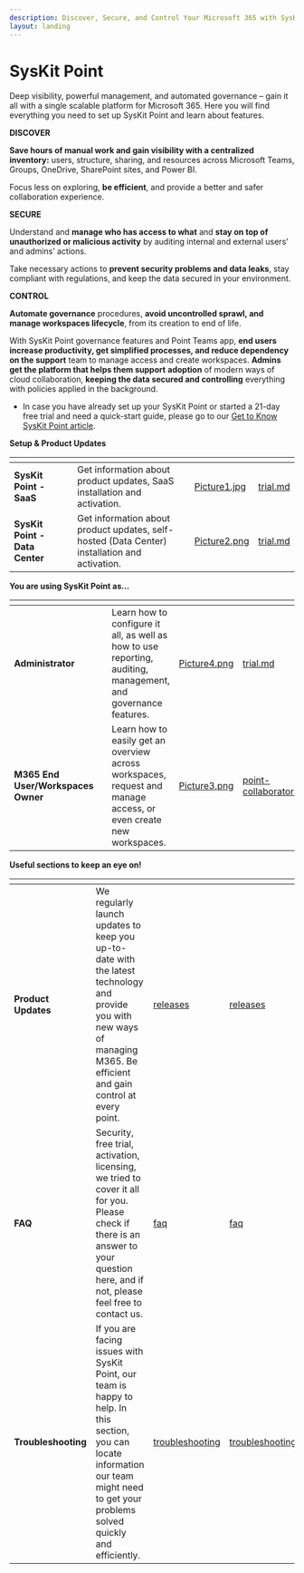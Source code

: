 ```yaml
---
description: Discover, Secure, and Control Your Microsoft 365 with SysKit Point
layout: landing
---
```


# SysKit Point

Deep visibility, powerful management, and automated governance – gain it all with a single scalable platform for Microsoft 365. Here you will find everything you need to set up SysKit Point and learn about features.


**DISCOVER**

**Save hours of manual work and gain visibility with a centralized inventory:** users, structure, sharing, and resources across Microsoft Teams, Groups, OneDrive, SharePoint sites, and Power BI.

Focus less on exploring, **be efficient**, and provide a better and safer collaboration experience. 


**SECURE**

Understand and **manage who has access to what** and **stay on top of unauthorized or malicious activity** by auditing internal and external users’ and admins’ actions.

Take necessary actions to **prevent security problems and data leaks**, stay compliant with regulations, and keep the data secured in your environment.


**CONTROL**

**Automate governance** procedures, **avoid uncontrolled sprawl, and manage workspaces lifecycle**, from its creation to end of life.

With SysKit Point governance features and Point Teams app, **end users increase productivity, get simplified processes, and reduce dependency on the support** team to manage access and create workspaces. **Admins get the platform that helps them support** **adoption** of modern ways of cloud collaboration, **keeping the data secured and controlling** everything with policies applied in the background.

* In case you have already set up your SysKit Point or started a 21-day free trial and need a quick-start guide, please go to our [Get to Know SysKit Point article](get-to-know-syskit-point/point-starter-kit.md).



**Setup & Product Updates**

<table data-card-size="large" data-view="cards"><thead><tr><th></th><th></th><th></th><th data-hidden data-card-cover data-type="files"></th><th data-hidden data-card-target data-type="content-ref"></th></tr></thead><tbody><tr><td><strong>SysKit Point - SaaS</strong></td><td></td><td>Get information about product updates, SaaS installation and activation. </td><td><a href=".gitbook/assets/Picture1.jpg">Picture1.jpg</a></td><td><a href="activation/trial.md">trial.md</a></td></tr><tr><td><strong>SysKit Point - Data Center</strong></td><td></td><td>Get information about product updates, self-hosted (Data Center) installation and activation.</td><td><a href=".gitbook/assets/Picture2.png">Picture2.png</a></td><td><a href="activation/trial.md">trial.md</a></td></tr></tbody></table>

**You are using SysKit Point as...**&#x20;

<table data-card-size="large" data-view="cards"><thead><tr><th></th><th></th><th></th><th data-hidden data-card-cover data-type="files"></th><th data-hidden data-card-target data-type="content-ref"></th></tr></thead><tbody><tr><td><strong>Administrator</strong></td><td></td><td>Learn how to configure it all, as well as how to use reporting, auditing, management, and governance features.</td><td><a href=".gitbook/assets/Picture4.png">Picture4.png</a></td><td><a href="activation/trial.md">trial.md</a></td></tr><tr><td><strong>M365 End User/Workspaces Owner</strong></td><td></td><td>Learn how to easily get an overview across workspaces, request and manage access, or even create new workspaces.</td><td><a href=".gitbook/assets/Picture3.png">Picture3.png</a></td><td><a href="point-collaborators/">point-collaborators</a></td></tr></tbody></table>

**Useful sections to keep an eye on!**

<table data-view="cards"><thead><tr><th></th><th></th><th data-type="content-ref"></th><th data-hidden data-card-target data-type="content-ref"></th></tr></thead><tbody><tr><td><strong>Product Updates</strong></td><td>We regularly launch updates to keep you up-to-date with the latest technology and provide you with new ways of managing M365. Be efficient and gain control at every point.</td><td><a href="releases/">releases</a></td><td><a href="releases/">releases</a></td></tr><tr><td><strong>FAQ</strong></td><td>Security, free trial, activation, licensing, we tried to cover it all for you. Please check if there is an answer to your question here, and if not, please feel free to contact us.</td><td><a href="faq/">faq</a></td><td><a href="faq/">faq</a></td></tr><tr><td><strong>Troubleshooting</strong></td><td>If you are facing issues with SysKit Point, our team is happy to help. In this section, you can locate information our team might need to get your problems solved quickly and efficiently. </td><td><a href="troubleshooting/">troubleshooting</a></td><td><a href="troubleshooting/">troubleshooting</a></td></tr></tbody></table>

